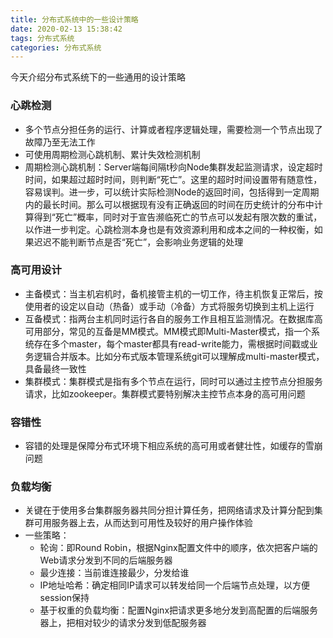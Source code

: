 ```yaml
---
title: 分布式系统中的一些设计策略
date: 2020-02-13 15:38:42
tags: 分布式系统
categories: 分布式系统
---
```

今天介绍分布式系统下的一些通用的设计策略

### 心跳检测
- 多个节点分担任务的运行、计算或者程序逻辑处理，需要检测一个节点出现了故障乃至无法工作
- 可使用周期检测心跳机制、累计失效检测机制
- 周期检测心跳机制：Server端每间隔t秒向Node集群发起监测请求，设定超时时间，如果超过超时时间，则判断“死亡”。这里的超时时间设置带有随意性，容易误判。进一步，可以统计实际检测Node的返回时间，包括得到一定周期内的最长时间。那么可以根据现有没有正确返回的时间在历史统计的分布中计算得到“死亡”概率，同时对于宣告濒临死亡的节点可以发起有限次数的重试，以作进一步判定。心跳检测本身也是有效资源利用和成本之间的一种权衡，如果迟迟不能判断节点是否“死亡”，会影响业务逻辑的处理

### 高可用设计
- 主备模式：当主机宕机时，备机接管主机的一切工作，待主机恢复正常后，按使用者的设定以自动（热备）或手动（冷备）方式将服务切换到主机上运行
- 互备模式：指两台主机同时运行各自的服务工作且相互监测情况。在数据库高可用部分，常见的互备是MM模式。MM模式即Multi-Master模式，指一个系统存在多个master，每个master都具有read-write能力，需根据时间戳或业务逻辑合并版本。比如分布式版本管理系统git可以理解成multi-master模式，具备最终一致性
- 集群模式：集群模式是指有多个节点在运行，同时可以通过主控节点分担服务请求，比如zookeeper。集群模式要特别解决主控节点本身的高可用问题

### 容错性
- 容错的处理是保障分布式环境下相应系统的高可用或者健壮性，如缓存的雪崩问题

### 负载均衡
- 关键在于使用多台集群服务器共同分担计算任务，把网络请求及计算分配到集群可用服务器上去，从而达到可用性及较好的用户操作体验
- 一些策略：
  - 轮询：即Round Robin，根据Nginx配置文件中的顺序，依次把客户端的Web请求分发到不同的后端服务器
  - 最少连接：当前谁连接最少，分发给谁
  - IP地址哈希：确定相同IP请求可以转发给同一个后端节点处理，以方便session保持
  - 基于权重的负载均衡：配置Nginx把请求更多地分发到高配置的后端服务器上，把相对较少的请求分发到低配服务器
